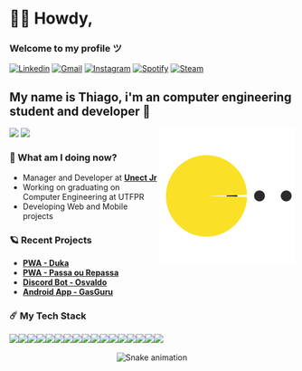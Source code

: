 # 👋🏻 Howdy,
### Welcome to my profile ツ

[![Linkedin](https://img.shields.io/badge/-LinkedIn-blue?style=flat&logo=Linkedin&logoColor=white)](https://www.linkedin.com/in/thiagowaib/)
[![Gmail](https://img.shields.io/badge/-Gmail-c14438?style=flat&logo=Gmail&logoColor=white)](mailto:thiagowaib@gmail.com)
[![Instagram](https://img.shields.io/badge/-Instagram-7f38c1?style=flat&logo=Instagram&logoColor=white)](https://www.instagram.com/thiagowaib/)
[![Spotify](https://img.shields.io/badge/-Spotify-18ad0c?style=flat&logo=Spotify&logoColor=white)](https://open.spotify.com/user/ysosuh5rfp286to7ngkaalisz?si=c5f1b8d48b594dde)
[![Steam](https://img.shields.io/badge/-Steam-1a1a1a?style=flat&logo=Steam&logoColor=white)](https://steamcommunity.com/profiles/76561198081140542/)
## My name is Thiago, i'm an computer engineering student and developer 🚀

<img src="https://raw.githubusercontent.com/Aniket965/Aniket965/master/pacman.svg?sanitize=true" width="47.50%" height="auto" align="right"/>
<img  width="47.50%" src="https://github-readme-stats.vercel.app/api?username=thiagowaib&show_icons=true&theme=aura&include_all_commits=true&count_private=true"/>
<img   width="47.50%" src="https://github-readme-stats.vercel.app/api/top-langs/?username=thiagowaib&layout=compact&theme=aura"/>


### 🌱 What am I doing now?
* Manager and Developer at **[Unect Jr](https://unect.com.br "Unect Jr")**
* Working on graduating on Computer Engineering at UTFPR
* Developing Web and Mobile projects

### 🪐 Recent Projects
* **[PWA - Duka](https://github.com/dangocan/duka "PWA - Duka")**
* **[PWA - Passa ou Repassa](https://github.com/thiagowaib/passarepassa "PWA - Passa ou Repassa")**
* **[Discord Bot - Osvaldo](https://github.com/thiagowaib/osvaldo "Discord Bot - Osvaldo")**
* **[Android App - GasGuru](https://github.com/thiagowaib/gasguru "Android App - GasGuru")**

### ☄️ My Tech Stack
<img src="https://cdn.jsdelivr.net/gh/devicons/devicon/icons/html5/html5-original.svg" width="5.8%"><img src="https://cdn.jsdelivr.net/gh/devicons/devicon/icons/css3/css3-original.svg" width="5.8%"/><img src="https://cdn.jsdelivr.net/gh/devicons/devicon/icons/javascript/javascript-original.svg" width="5.8%"/><img src="https://cdn.jsdelivr.net/gh/devicons/devicon/icons/typescript/typescript-original.svg" width="5.8%"/><img src="https://cdn.jsdelivr.net/gh/devicons/devicon/icons/nodejs/nodejs-original.svg" width="5.8%"/><img src="https://cdn.jsdelivr.net/gh/devicons/devicon/icons/react/react-original.svg" width="5.8%"/><img src="https://cdn.jsdelivr.net/gh/devicons/devicon/icons/yarn/yarn-original.svg" width="5.8%"/><img src="https://cdn.jsdelivr.net/gh/devicons/devicon/icons/python/python-original.svg" width="5.8%"/><img src="https://cdn.jsdelivr.net/gh/devicons/devicon/icons/tensorflow/tensorflow-original.svg"  width="5.8%"/><img src="https://cdn.jsdelivr.net/gh/devicons/devicon/icons/c/c-original.svg" width="5.8%"/><img src="https://cdn.jsdelivr.net/gh/devicons/devicon/icons/csharp/csharp-original.svg" width="5.8%"/><img src="https://upload.wikimedia.org/wikipedia/commons/9/91/Electron_Software_Framework_Logo.svg" width="5.8%"/><img src="https://cdn.jsdelivr.net/gh/devicons/devicon/icons/java/java-original.svg" width="5.8%"/><img src="https://cdn.jsdelivr.net/gh/devicons/devicon/icons/mongodb/mongodb-original.svg" width="5.8%"/><img src="https://cdn.jsdelivr.net/gh/devicons/devicon/icons/wordpress/wordpress-plain.svg" width="5.8%"/><img src="https://cdn.jsdelivr.net/gh/devicons/devicon/icons/git/git-original.svg" width="5.8%"/><img src="https://img.icons8.com/fluency/50/000000/unity.png" width="5.8%"/>

<div align="center">

![Snake animation](https://github.com/thiagowaib/thiagowaib/blob/output/github-contribution-grid-snake.svg)

</div>
